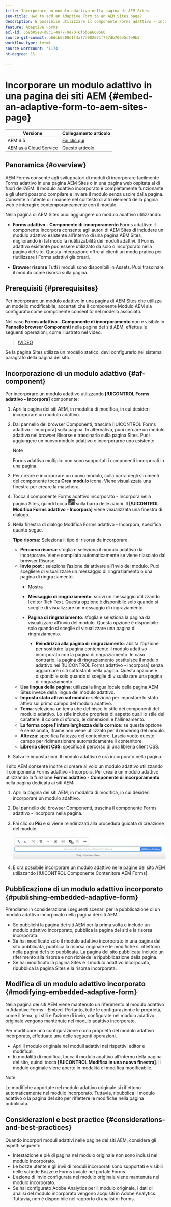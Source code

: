 ```yaml
---
title: Incorporare un modulo adattivo nella pagina di AEM Sites
seo-title: Hwo to add an Adaptive Form to an AEM Sites page?
description: È possibile utilizzare il componente Forms adattivo - Incorpora per aggiungere o incorporare Forms adattivo in una pagina AEM Sites per compilare e inviare un modulo senza uscire dalle pagine AEM Sites.
feature: Adaptive Forms
exl-id: 359b05e8-d8c1-4a77-9e70-6f6b6e668560
source-git-commit: b6dcb6308d1f4af7a002671f797db766e5cfe9b5
workflow-type: tm+mt
source-wordcount: '1174'
ht-degree: 1%

---
```


# Incorporare un modulo adattivo in una pagina dei siti AEM {#embed-an-adaptive-form-to-aem-sites-page}

| Versione | Collegamento articolo |
| -------- | ---------------------------- |
| AEM 6.5 | [Fai clic qui](https://experienceleague.adobe.com/docs/experience-manager-65/forms/adaptive-forms-basic-authoring/embed-adaptive-form-aem-sites.html) |
| AEM as a Cloud Service | Questo articolo |


## Panoramica {#overview}

AEM Forms consente agli sviluppatori di moduli di incorporare facilmente Forms adattivo in una pagina AEM Sites o in una pagina web ospitata al di fuori dell’AEM. Il modulo adattivo incorporato è completamente funzionante e gli utenti possono compilare e inviare il modulo senza uscire dalla pagina. Consente all’utente di rimanere nel contesto di altri elementi della pagina web e interagire contemporaneamente con il modulo.



<!-- For information about embedding an Adaptive Form in an external web page, see [Embed Adaptive Form in external web page](/help/forms/using/embed-adaptive-form-external-web-page.md). -->

Nella pagina di AEM Sites puoi aggiungere un modulo adattivo utilizzando:

* **Forms adattivo - Componente di incorporamento**
Forms adattivo: il componente Incorpora consente agli autori di AEM Sites di includere un modulo adattivo esistente all’interno di una pagina AEM Sites, migliorando in tal modo la riutilizzabilità dei moduli adattivi. Il Forms adattivo esistente può essere utilizzato da solo o incorporato nella pagina del sito. Questa integrazione offre ai clienti un modo pratico per riutilizzare i Forms adattivi già creati.

* **Browser risorse**
Tutti i moduli sono disponibili in Assets. Puoi trascinare il modulo come risorsa sulla pagina.

## Prerequisiti {#prerequisites}

Per incorporare un modulo adattivo in una pagina di AEM Sites che utilizza un modello modificabile, accertati che il componente Modulo AEM sia configurato come componente consentito nel modello associato.

Nel caso **Forms adattivo - Componente di incorporamento** non è visibile in **Pannello browser Componenti** nella pagina dei siti AEM, effettua le seguenti operazioni, come illustrato nel video.

>[!VIDEO](https://video.tv.adobe.com/v/3410544)

Se la pagina Sites utilizza un modello statico, devi configurarlo nel sistema paragrafo della pagina del sito.

## Incorporazione di un modulo adattivo {#af-component}

Per incorporare un modulo adattivo utilizzando **[!UICONTROL Forms adattivo - Incorpora]** componente:

1. Apri la pagina dei siti AEM, in modalità di modifica, in cui desideri incorporare un modulo adattivo.
1. Dal pannello del browser Componenti, trascina [!UICONTROL Forms adattivo - Incorpora] sulla pagina. In alternativa, puoi cercare un modulo adattivo nel browser Risorse e trascinarlo sulla pagina Sites. Puoi aggiungere un nuovo modulo adattivo o incorporarne uno esistente.

   >[!NOTE]
   >
   >Forms adattivo multiplo: non sono supportati i componenti incorporati in una pagina.

1. Per creare e incorporare un nuovo modulo, sulla barra degli strumenti del componente tocca **Crea modulo** icona. Viene visualizzata una finestra per creare la maschera.

1. Tocca il componente Forms adattivo incorporato - Incorpora nella pagina Sites, quindi tocca ![icona_impostazioni](assets/settings_icon.png) sulla barra delle azioni. Il **[!UICONTROL Modifica Forms adattivo - Incorpora]** viene visualizzata una finestra di dialogo.
1. Nella finestra di dialogo Modifica Forms adattivo - Incorpora, specifica quanto segue.

   **Tipo risorsa:** Seleziona il tipo di risorsa da incorporare.
   * **Percorso risorsa**: sfoglia e seleziona il modulo adattivo da incorporare. Viene compilato automaticamente se viene rilasciato dal browser Risorse.
   * **Invio post** : seleziona l’azione da attivare all’invio del modulo. Puoi scegliere di visualizzare un messaggio di ringraziamento o una pagina di ringraziamento.
      * Mostra

      * **Messaggio di ringraziamento**: scrivi un messaggio utilizzando l’editor Rich Text. Questa opzione è disponibile solo quando si sceglie di visualizzare un messaggio di ringraziamento.
      * **Pagina di ringraziamento**: sfoglia e seleziona la pagina da visualizzare all’invio del modulo. Questa opzione è disponibile solo quando si sceglie di visualizzare una pagina di ringraziamento.
         * **Reindirizza alla pagina di ringraziamento**: abilita l’opzione per sostituire la pagina contenente il modulo adattivo incorporato con la pagina di ringraziamento. In caso contrario, la pagina di ringraziamento sostituisce il modulo adattivo nel [!UICONTROL Forms adattivo - Incorpora] senza aggiornare i siti sottostanti nella pagina. Questa opzione è disponibile solo quando si sceglie di visualizzare una pagina di ringraziamento.
   * **Usa lingua della pagina**: utilizza la lingua locale della pagina AEM Sites invece della lingua del modulo adattivo.
   * **Imposta stato attivo sul modulo**: seleziona per impostare lo stato attivo sul primo campo del modulo adattivo.
   * **Tema**: seleziona un tema che definisce lo stile dei componenti del modulo adattivo. Lo stile include proprietà di aspetto quali lo stile del carattere, il colore di sfondo, le dimensioni e l&#39;allineamento.
   * **La forma copre l&#39;intera larghezza della cornice**: se questa opzione è selezionata, iframe non viene utilizzato per il rendering del modulo.
   * **Altezza**: specifica l’altezza del contenitore. Lascia vuoto questo campo per ridimensionare automaticamente il contenitore.
   * **Libreria client CSS**: specifica il percorso di una libreria client CSS.

1. Salva le impostazioni. Il modulo adattivo è ora incorporato nella pagina.

Il sito AEM consente inoltre di creare al volo un modulo adattivo utilizzando il componente Forms adattivo - Incorpora. Per creare un modulo adattivo utilizzando la funzione **Forms adattivo - Componente di incorporamento** nella pagina dedicata ai siti AEM:
1. Apri la pagina dei siti AEM, in modalità di modifica, in cui desideri incorporare un modulo adattivo.
1. Dal pannello del browser Componenti, trascina il componente Forms adattivo - Incorpora nella pagina.
1. Fai clic su **Più** e si viene reindirizzati alla procedura guidata di creazione del modulo.

   ![Forms adattivo: componente Incorpora](/help/forms/assets/aemformcontainer.png)

1. È ora possibile incorporare un modulo adattivo nelle pagine del sito AEM utilizzando [!UICONTROL Componente Contenitore AEM Forms].

## Pubblicazione di un modulo adattivo incorporato {#publishing-embedded-adaptive-form}

Prendiamo in considerazione i seguenti scenari per la pubblicazione di un modulo adattivo incorporato nella pagina dei siti AEM:

* Se pubblichi la pagina dei siti AEM per la prima volta e include un modulo adattivo incorporato, pubblica la pagina dei siti e la risorsa incorporata.
* Se hai modificato solo il modulo adattivo incorporato in una pagina del sito pubblicata, pubblica la risorsa originale e le modifiche si riflettono nella pagina del sito pubblicata. La pagina del sito pubblicata include un riferimento alla risorsa e non richiede la ripubblicazione della pagina.
* Se hai modificato la pagina Sites e il modulo adattivo incorporato, ripubblica la pagina Sites e la risorsa incorporata.

## Modifica di un modulo adattivo incorporato  {#modifying-embedded-adaptive-form}

Nella pagina dei siti AEM viene mantenuto un riferimento al modulo adattivo in Adaptive Forms - Embed. Pertanto, tutte le configurazioni e le proprietà, come il tema, gli stili e l’azione di invio, configurate nel modulo adattivo originale vengono mantenute nel modulo adattivo incorporato.

Per modificare una configurazione o una proprietà del modulo adattivo incorporato, effettuate una delle seguenti operazioni.

* Apri il modulo originale nei moduli adattivi nei rispettivi editor e modificali.
* In modalità di modifica, tocca il modulo adattivo all’interno della pagina del sito, quindi tocca **[!UICONTROL Modifica in una nuova finestra]**. Il modulo originale viene aperto in modalità di modifica modificabile.

>[!NOTE]
>
>Le modifiche apportate nel modulo adattivo originale si riflettono automaticamente nel modulo incorporato. Tuttavia, ripubblica il modulo adattivo o la pagina del sito per riflettere le modifiche nella pagina pubblicata.

## Considerazioni e best practice {#considerations-and-best-practices}

Quando incorpori moduli adattivi nelle pagine dei siti AEM, considera gli aspetti seguenti:

* Intestazione e piè di pagina nel modulo originale non sono inclusi nel modulo incorporato.
* Le bozze utente e gli invii di moduli incorporati sono supportati e visibili nelle schede Bozze e Forms inviate nel portale Forms.
* L’azione di invio configurata nel modulo originale viene mantenuta nel modulo incorporato.
* Se hai configurato Adobe Analytics per il modulo originale, i dati di analisi del modulo incorporato vengono acquisiti in Adobe Analytics. Tuttavia, non è disponibile nel rapporto di analisi di Forms.
